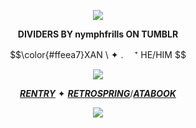 <p align="center">
<img src="https://files.catbox.moe/f59m4r.png"/>
</p>
<div align="center">

  **DIVIDERS BY nymphfrills ON TUMBLR**
</p>

<p align="center">
  $$\color{#ffeea7}XAN \  ✦ . 　⁺ HE/HIM $$ 
</p>
<p align="center">
<img src="https://files.catbox.moe/gw8hdv.png"/>
</p>

<div align="center">

[***RENTRY***](https://rentry.co/weza)  ✦  [***RETROSPRING***](https://retrospring.net/@chibana)/[***ATABOOK***](https://lullaby.atabook.org)
<p align="center">
<img src="https://files.catbox.moe/nh6mqo.png"/>
</p>

